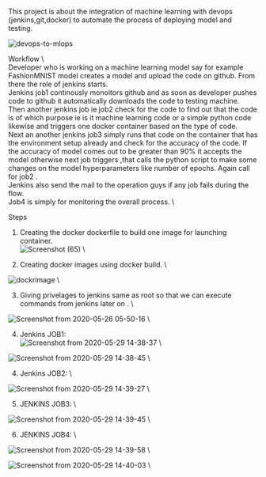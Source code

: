 This project is about the integration of machine learning with devops (jenkins,git,docker) to automate the process of deploying model and testing.

![devops-to-mlops](https://user-images.githubusercontent.com/64701398/83324663-8fca3d00-a284-11ea-9409-2b453b477ad6.jpg)

Workflow \ \
Developer who is working on a machine learning model say for example FashionMNIST model creates a model and upload the code on github.
From there the role of jenkins starts. \
Jenkins job1 continously monoitors github and as soon as developer pushes code to github it automatically downloads the code to testing machine. \
Then another jenkins job ie job2 check for the code to find out that the code is of which purpose ie is it machine learning code or a simple python code likewise and triggers one docker container based on the type of code. \
Next an another jenkins job3 simply runs that code on the container that has the environment setup already and check for the accuracy of the code. If the accuracy of model comes out to be greater than 90% it accepts the model otherwise next job triggers ,that calls the python script to make some changes on the model hyperparameters like number of epochs. Again call for job2 . \
Jenkins also send the mail to the operation guys if any job fails during the flow. \
Job4 is simply for monitoring the overall process. \

Steps
1. Creating the docker dockerfile to build one image for launching container. \
![Screenshot (65)](https://user-images.githubusercontent.com/64701398/83325159-eab16380-a287-11ea-9bec-cb32d53f0dd0.png) \\

2. Creating docker images using docker build. \

![dockrimage](https://user-images.githubusercontent.com/64701398/83325275-bb4f2680-a288-11ea-81fa-d23b0a0efbc9.png) \\

3. Giving privelages to jenkins same as root so that we can execute commands from jenkins later on . \

![Screenshot from 2020-05-26 05-50-16](https://user-images.githubusercontent.com/64701398/83325301-f6515a00-a288-11ea-8efd-3d9105fce003.png) \\

4. Jenkins JOB1: \
![Screenshot from 2020-05-29 14-38-37](https://user-images.githubusercontent.com/64701398/83325332-357fab00-a289-11ea-8caa-ede8c205d86d.png) \\

![Screenshot from 2020-05-29 14-38-45](https://user-images.githubusercontent.com/64701398/83325336-3adcf580-a289-11ea-8668-78ec60c87072.png) \\

4. Jenkins JOB2: \

![Screenshot from 2020-05-29 14-39-27](https://user-images.githubusercontent.com/64701398/83325371-6cee5780-a289-11ea-9486-779608c2d82c.png) \\

5. JENKINS JOB3: \

![Screenshot from 2020-05-29 14-39-45](https://user-images.githubusercontent.com/64701398/83325400-90b19d80-a289-11ea-8424-0b6fe16618d2.png) \\

6. JENKINS JOB4: \

![Screenshot from 2020-05-29 14-39-58](https://user-images.githubusercontent.com/64701398/83325417-afb02f80-a289-11ea-8dc8-a771673e32f9.png) \\

![Screenshot from 2020-05-29 14-40-03](https://user-images.githubusercontent.com/64701398/83325420-b3dc4d00-a289-11ea-9754-9751c4ede30a.png) \\






